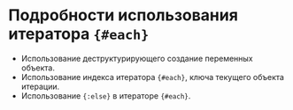 # Подробности использования итератора `{#each}`

- Использование деструктурирующего создание переменных объекта.
- Использование индекса итератора `{#each}`, ключа текущего объекта итерации.
- Использование `{:else}` в итераторе `{#each}`.
